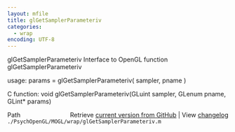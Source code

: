 ```yaml
---
layout: mfile
title: glGetSamplerParameteriv
categories:
  - wrap
encoding: UTF-8
---
```


glGetSamplerParameteriv  Interface to OpenGL function glGetSamplerParameteriv

usage:  params = glGetSamplerParameteriv\( sampler, pname \)

C function:  void glGetSamplerParameteriv\(GLuint sampler, GLenum pname, GLint\* params\)


<div class="code_header" style="text-align:right;">
  <span style="float:left;">Path&nbsp;&nbsp;</span> <span class="counter">Retrieve <a href=
  "https://raw.github.com/Psychtoolbox-3/Psychtoolbox-3/beta/./PsychOpenGL/MOGL/wrap/glGetSamplerParameteriv.m">current version from GitHub</a> | View <a href=
  "https://github.com/Psychtoolbox-3/Psychtoolbox-3/commits/beta/./PsychOpenGL/MOGL/wrap/glGetSamplerParameteriv.m">changelog</a></span>
</div>
<div class="code">
  <code>./PsychOpenGL/MOGL/wrap/glGetSamplerParameteriv.m</code>
</div>
